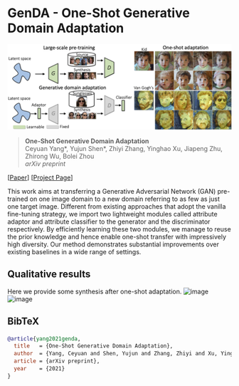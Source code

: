 # GenDA - One-Shot Generative Domain Adaptation

![image](./docs/assets/teaser.png)

> **One-Shot Generative Domain Adaptation** <br>
> Ceyuan Yang*, Yujun Shen*, Zhiyi Zhang, Yinghao Xu, Jiapeng Zhu, Zhirong Wu, Bolei Zhou <br>
> *arXiv preprint*

[[Paper]()]
[[Project Page](https://genforce.github.io/genda/)]

This work aims at transferring a Generative Adversarial Network (GAN) pre-trained on one image domain to a new domain referring to as few as just one target image. Different from existing approaches that adopt the vanilla fine-tuning strategy, we import two lightweight modules called attribute adaptor and attribute classifier  to the generator and the discriminator respectively. By efficiently learning these two modules, we manage to reuse the prior knowledge and hence enable one-shot transfer with impressively high diversity.  Our method demonstrates substantial improvements over existing baselines in a wide range of settings.

## Qualitative results

Here we provide some synthesis after one-shot adaptation.
![image](./docs/assets/1shotadaptation.png)
![image](./docs/assets/outofdomain.png)

## BibTeX

```bibtex
@article{yang2021genda,
  title   = {One-Shot Generative Domain Adaptation},
  author  = {Yang, Ceyuan and Shen, Yujun and Zhang, Zhiyi and Xu, Yinghao and Zhu, Jiapeng and Wu, Zhirong and Zhou, Bolei},
  article = {arXiv preprint},
  year    = {2021}
}
```
